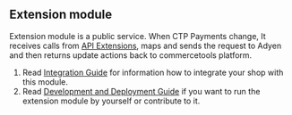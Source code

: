 ## Extension module
Extension module is a public service. When CTP Payments change, It receives calls from 
[API Extensions](https://docs.commercetools.com/http-api-projects-api-extensions),
maps and sends the request to Adyen and then returns update actions back to commercetools platform.

1. Read [Integration Guide](./docs/IntegrationGuide.md) for information how to integrate your shop with this module.  
1. Read [Development and Deployment Guide](./docs/DevelopmentAndDeploymentGuide.md) if you want to run the extension module by yourself or contribute to it.
